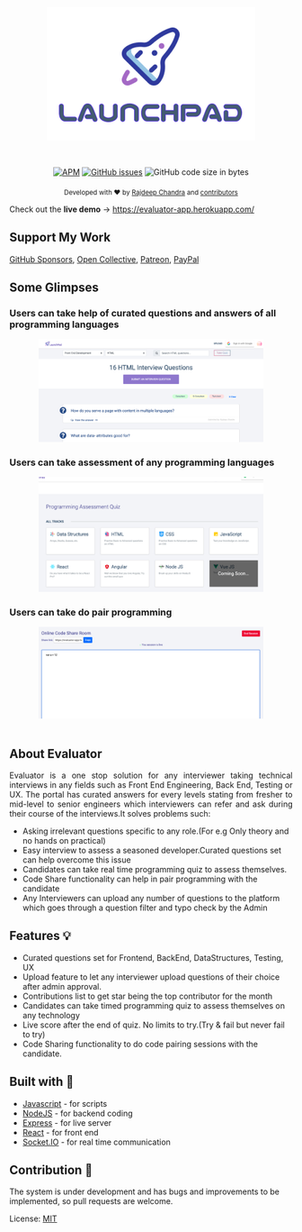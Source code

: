 <p align="center">
  <a href="https://evaluator-app.herokuapp.com/"><img src="https://github.com/Rajdeepc/evaluator/blob/master/github/launchpad.png?raw=true" alt="teleport logo"></a>
</p><br>

<p align="center"><a href="https://github.com/Rajdeepc/evaluator/blob/master/LICENSE.md"><img alt="APM" src="https://img.shields.io/apm/l/react"></a> <a href="https://github.com/Rajdeepc/evaluator/issues"><img alt="GitHub issues" src="https://img.shields.io/github/issues/Rajdeepc/evaluator"></a> <img alt="GitHub code size in bytes" src="https://img.shields.io/github/languages/code-size/Rajdeepc/evaluator">
</p>



<p align="center">
  <sub>Developed with ❤︎ by
    <a href="https://github.com/Rajdeepc">Rajdeep Chandra</a> and
    <a href="https://github.com/Rajdeepc/rtcode/graphs/contributors">contributors</a>
  </sub>
</p>


Check out the **live demo** -> https://evaluator-app.herokuapp.com/

 ## Support My Work


[GitHub Sponsors](https://github.com/sponsors/Rajdeepc), 
[Open Collective](https://opencollective.com/rajdeep-chandra), 
[Patreon](https://www.patreon.com/chandraraj), 
[PayPal](https://www.paypal.me/RajdeepC)

## Some Glimpses

### Users can take help of curated questions and answers of all programming languages

<div align="center">
  <a href="https://evaluator-app.herokuapp.com/"><img src="https://github.com/Rajdeepc/evaluator/blob/master/github/dashboard.png?raw=true" alt="evaluator-dashboard" width="400"></a>
</div>

### Users can take assessment of any programming languages
<div align="center">
  <a href="https://evaluator-app.herokuapp.com/quiz"><img src="https://github.com/Rajdeepc/evaluator/blob/master/github/quiz.png?raw=true" alt="evaluator-quiz" width="400"></a>
</div>

### Users can take do pair programming
<div align="center">
  <a href="https://evaluator-app.herokuapp.com/"><img src="https://github.com/Rajdeepc/evaluator/blob/master/github/codeshare.png?raw=true" alt="evaluator-quiz" width="400"></a>
</div>



<br>

## About Evaluator

<p style="text-align: justify">Evaluator is a one stop solution for any interviewer taking technical interviews in any fields such as Front End Engineering, Back End, Testing or UX. The portal has curated answers for every levels stating from fresher to mid-level to senior engineers which interviewers can refer and ask during their course of the interviews.It solves problems such:<p>
 
  * Asking irrelevant questions specific to any role.(For e.g Only theory and no hands on practical)
  * Easy interview to assess a seasoned developer.Curated questions set can help overcome this issue
  * Candidates can take real time programming quiz to assess themselves.
  * Code Share functionality can help in pair programming with the candidate
  * Any Interviewers can upload any number of questions to the platform which goes through a question filter and typo check by the Admin
 


## Features 💡

- Curated questions set for Frontend, BackEnd, DataStructures, Testing, UX
- Upload feature to let any interviewer upload questions of their choice after admin approval.
- Contributions list to get star being the top contributor for the month
- Candidates can take timed programming quiz to assess themselves on any technology
- Live score after the end of quiz. No limits to try.(Try & fail but never fail to try)
- Code Sharing functionality to do code pairing sessions with the candidate.

## Built with 🔧

- [Javascript](https://developer.mozilla.org/en/JavaScript) - for scripts
- [NodeJS](https://nodejs.org/en/) - for backend coding
- [Express](https://github.com/express) - for live server
- [React](https://github.com/React) - for front end
- [Socket.IO](https://github.com/socketio/socket.io) - for real time communication

## Contribution 🥰

The system is under development and has bugs and improvements to be implemented, so pull requests are welcome.

License:
[MIT](https://choosealicense.com/licenses/mit/)
